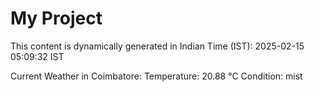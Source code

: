 # My Project

This content is dynamically generated in Indian Time (IST): 2025-02-15 05:09:32 IST


Current Weather in Coimbatore:
Temperature: 20.88 °C
Condition: mist
